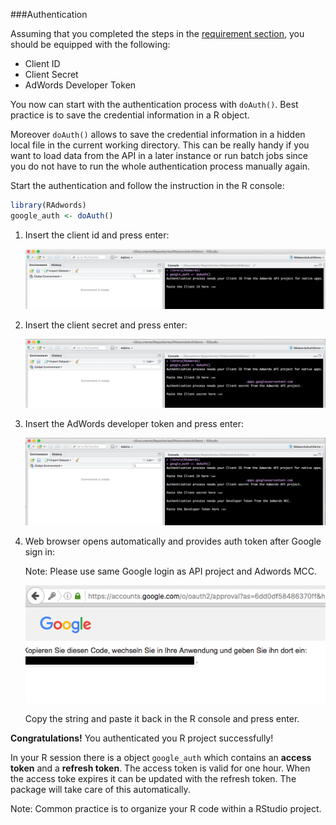 ###Authentication


Assuming that you completed the steps in the [requirement section](requirements.md), you should be equipped with the following:

- Client ID
- Client Secret
- AdWords Developer Token

You now can start with the authentication process with ```doAuth()```. Best practice is to save the credential information in a R object.  

Moreover ```doAuth()``` allows to save the credential information in a hidden local file in the current working directory. This can be really handy if you want to load data from the API in a later instance or run batch jobs since you do not have to run the whole authentication process manually again.  

Start the authentication and follow the instruction in the R console:

```R
library(RAdwords)
google_auth <- doAuth()
```

1. Insert the client id and press enter:  


	![Authentication Client ID](images/authProcess1.png)

2. Insert the client secret and press enter:  


	![Authentication Client Secret](images/authProcess2.png)

3. Insert the AdWords developer token and press enter:  

	
	![Authentication Developer Token](images/authProcess3.png)

4. Web browser opens automatically and provides auth token after Google sign in:  

	Note: Please use same Google login as API project and Adwords MCC.

	![Authentication Developer Token](images/authProcess4.png)

	Copy the string and paste it back in the R console and press enter.


**Congratulations!** You authenticated you R project successfully!  

In your R session there is a object ```google_auth``` which contains an **access token** and a **refresh token**. The access token is valid for one hour. When the access toke expires it can be updated with the refresh token. The package will take care of this automatically.

Note: Common practice is to organize your R code within a RStudio project.